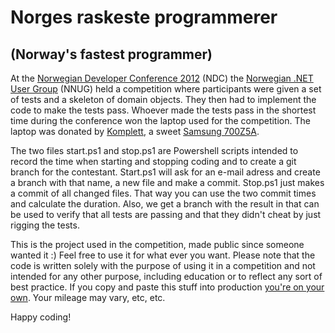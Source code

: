 Norges raskeste programmerer
============================
(Norway's fastest programmer)
-----------------------------

At the [Norwegian Developer Conference 2012][1] (NDC) the [Norwegian .NET User Group][2] (NNUG) held a competition where participants were given a set of tests and a skeleton of domain objects. They then had to implement the code to make the tests pass. Whoever made the tests pass in the shortest time during the conference won the laptop used for the competition. The laptop was donated by [Komplett][3], a sweet [Samsung 700Z5A][5].

The two files start.ps1 and stop.ps1 are Powershell scripts intended to record the time when starting and stopping coding and to create a git branch for the contestant. Start.ps1 will ask for an e-mail adress and create a branch with that name, a new file and make a commit. Stop.ps1 just makes a commit of all changed files. That way you can use the two commit times and calculate the duration. Also, we get a branch with the result in that can be used to verify that all tests are passing and that they didn't cheat by just rigging the tests.

This is the project used in the competition, made public since someone wanted it :) Feel free to use it for what ever you want. Please note that the code is written solely with the purpose of using it in a competition and not intended for any other purpose, including education or to reflect any sort of best practice. If you copy and paste this stuff into production [you're on your own][4]. Your mileage may vary, etc, etc. 

Happy coding!

[1]:http://www.ndcoslo.com/
[2]:http://nnug.no/
[3]:http://www.komplett.no/
[4]:http://www.quickmeme.com/meme/3prg4b/
[5]:http://www.komplett.no/k/ki.aspx?sku=659558